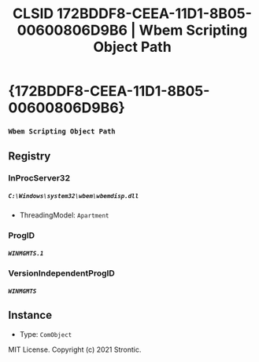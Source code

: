 ﻿---
title: "CLSID 172BDDF8-CEEA-11D1-8B05-00600806D9B6 | Wbem Scripting Object Path"
excerpt: What is COM-Object CLSID 172BDDF8-CEEA-11D1-8B05-00600806D9B6?
---

# {172BDDF8-CEEA-11D1-8B05-00600806D9B6}

### `Wbem Scripting Object Path`

## Registry


### InProcServer32

##### `C:\Windows\system32\wbem\wbemdisp.dll`
* ThreadingModel: `Apartment`

### ProgID

##### `WINMGMTS.1`

### VersionIndependentProgID

##### `WINMGMTS`

## Instance

* Type: `ComObject`

MIT License. Copyright (c) 2021 Strontic.



